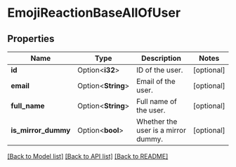 # EmojiReactionBaseAllOfUser

## Properties

Name | Type | Description | Notes
------------ | ------------- | ------------- | -------------
**id** | Option<**i32**> | ID of the user.  | [optional]
**email** | Option<**String**> | Email of the user.  | [optional]
**full_name** | Option<**String**> | Full name of the user.  | [optional]
**is_mirror_dummy** | Option<**bool**> | Whether the user is a mirror dummy.  | [optional]

[[Back to Model list]](../README.md#documentation-for-models) [[Back to API list]](../README.md#documentation-for-api-endpoints) [[Back to README]](../README.md)


